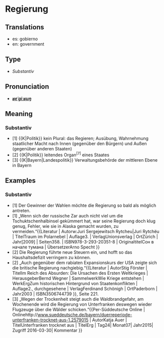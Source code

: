 # Regierung
## Translations
- es: gobierno
- en: government
## Type
- _Substantiv_
## Pronunciation
- **_[ʁeˈɡiːʁʊŋ](https://commons.wikimedia.org/wiki/File:De-Regierung.ogg)_**
## Meaning
### Substantiv
- [1] {{K|Politik}} kein Plural: das Regieren; Ausübung, Wahrnehmung staatlicher Macht nach Innen (gegenüber den Bürgern) und Außen (gegenüber anderen Staaten)
- [2] {{K|Politik}} leitendes Organ<sup>[7]</sup> eines Staates
- [3] {{K|Bayern|Landespolitik}} Verwaltungsbehörde der mittleren Ebene in Bayern
## Examples
### Substantiv
- [1] Der Gewinner der Wahlen möchte die Regierung so bald als möglich antreten.
- [1] „Wenn sich der russische Zar auch nicht viel um die Tschuktschenhalbinsel gekümmert hat, war seine Regierung doch klug genug, Fehler, wie sie in Alaska gemacht wurden, zu vermeiden.“<ref>{{Literatur | Autorw:Juri Sergejewitsch Rytcheu|Juri Rytchëu | TitelTraum im Polarnebel | Auflage3. | VerlagUnionsverlag | OrtZürich | Jahr[2009] | Seiten358. | ISBN978-3-293-20351-8 | OriginaltitelСон в начале тумана | ÜbersetzerArno Specht }}</ref>
- [2] Die Regierung führte neue Steuern ein, und hofft so das Haushaltsdefizit verringern zu können.
- [2] „Auch gegenüber dem rabiaten Expansionskurs der USA zeigte sich die britische Regierung nachgiebig.“<ref>{{Literatur | AutorStig Förster | TitelIm Reich des Absurden: Die Ursachen des Ersten Weltkrieges | HerausgeberBernd Wegner | SammelwerkWie Kriege entstehen | WerkErgZum historischen Hintergrund von Staatenkonflikten | Auflage2., durchgesehene | VerlagFerdinand Schönigh | OrtPaderborn | Jahr2003 | ISBN3506744739 }}, Seite 221.</ref>
- [3] „Wegen der Trockenheit steigt auch die Waldbrandgefahr, am Wochenende wird die Regierung von Unterfranken deswegen wieder Flugzeuge über die Wälder schicken.“<ref>{{Per-Süddeutsche Online | Onlinehttp://www.sueddeutsche.de/bayern/duerreperiode-unterfranken-trocknet-aus-1.2579015 | AutorKatja Auer | TitelUnterfranken trocknet aus | TitelErg | Tag24| Monat07| Jahr2015| Zugriff 2016-03-30| Kommentar }}</ref>
